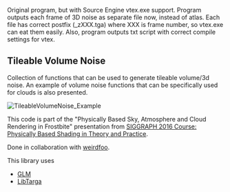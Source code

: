 Original program, but with Source Engine vtex.exe support.
Program outputs each frame of 3D noise as separate file now, instead of atlas.
Each file has correct postfix (_zXXX.tga) where XXX is frame number, so vtex.exe can eat them easily.
Also, program outputs txt script with correct compile settings for vtex.

Tileable Volume Noise
---------------------

Collection of functions that can be used to generate tileable volume/3d noise. An example of volume noise functions that can be specifically used for clouds is also presented.

![TileableVolumeNoise_Example](https://github.com/sebh/TileableVolumeNoise/raw/master/Examples/noiseErosionPacked.jpg)

This code is part of the "Physically Based Sky, Atmosphere and Cloud Rendering in Frostbite" presentation from [SIGGRAPH 2016 Course: Physically Based Shading in Theory and Practice](http://blog.selfshadow.com/publications/s2016-shading-course/).

Done in collaboration with [weirdfoo](https://twitter.com/weirdfo).

This library uses
 - [GLM](http://glm.g-truc.net)
 - [LibTarga](http://research.cs.wisc.edu/graphics/Gallery/LibTarga/)
